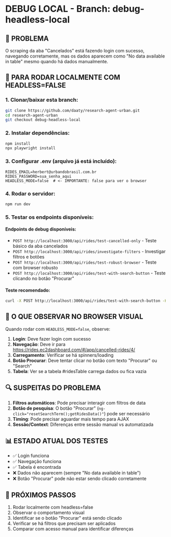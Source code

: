 # DEBUG LOCAL - Branch: debug-headless-local

## 🎯 PROBLEMA
O scraping da aba "Cancelados" está fazendo login com sucesso, navegando corretamente, mas os dados aparecem como "No data available in table" mesmo quando há dados manualmente.

## 🔧 PARA RODAR LOCALMENTE COM HEADLESS=FALSE

### 1. Clonar/baixar esta branch:
```bash
git clone https://github.com/daaty/research-agent-urban.git
cd research-agent-urban
git checkout debug-headless-local
```

### 2. Instalar dependências:
```bash
npm install
npx playwright install
```

### 3. Configurar .env (arquivo já está incluído):
```
RIDES_EMAIL=herbert@urbandobrasil.com.br
RIDES_PASSWORD=sua_senha_aqui
HEADLESS_MODE=false  # <- IMPORTANTE: false para ver o browser
```

### 4. Rodar o servidor:
```bash
npm run dev
```

### 5. Testar os endpoints disponíveis:

#### Endpoints de debug disponíveis:
- `POST http://localhost:3000/api/rides/test-cancelled-only` - Teste básico da aba cancelados
- `POST http://localhost:3000/api/rides/investigate-filters` - Investigar filtros e botões
- `POST http://localhost:3000/api/rides/test-robust-browser` - Teste com browser robusto
- `POST http://localhost:3000/api/rides/test-with-search-button` - Teste clicando no botão "Procurar"

#### Teste recomendado:
```bash
curl -X POST http://localhost:3000/api/rides/test-with-search-button -H "Content-Type: application/json"
```

## 🐛 O QUE OBSERVAR NO BROWSER VISUAL

Quando rodar com `HEADLESS_MODE=false`, observe:

1. **Login**: Deve fazer login com sucesso
2. **Navegação**: Deve ir para https://rides.ec2dashboard.com/#/app/cancelled-rides/4/
3. **Carregamento**: Verificar se há spinners/loading
4. **Botão Procurar**: Deve tentar clicar no botão com texto "Procurar" ou "Search"
5. **Tabela**: Ver se a tabela #ridesTable carrega dados ou fica vazia

## 🔍 SUSPEITAS DO PROBLEMA

1. **Filtros automáticos**: Pode precisar interagir com filtros de data
2. **Botão de pesquisa**: O botão "Procurar" (`ng-click="resetSearchTerm();getRidesData()"`) pode ser necessário
3. **Timing**: Pode precisar aguardar mais tempo para AJAX
4. **Sessão/Context**: Diferenças entre sessão manual vs automatizada

## 📊 ESTADO ATUAL DOS TESTES

- ✅ Login funciona
- ✅ Navegação funciona  
- ✅ Tabela é encontrada
- ❌ Dados não aparecem (sempre "No data available in table")
- ❌ Botão "Procurar" pode não estar sendo clicado corretamente

## 🎯 PRÓXIMOS PASSOS

1. Rodar localmente com headless=false
2. Observar o comportamento visual
3. Identificar se o botão "Procurar" está sendo clicado
4. Verificar se há filtros que precisam ser aplicados
5. Comparar com acesso manual para identificar diferenças
